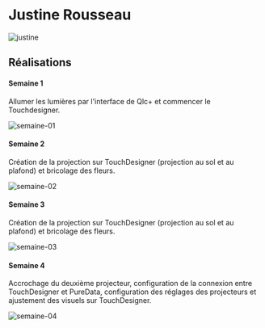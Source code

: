 # Justine Rousseau

![justine](https://github.com/user-attachments/assets/b39707ac-50b8-4c6e-839a-e41dfca9f91e)

 ## Réalisations

#### Semaine 1

Allumer les lumières par l'interface de Qlc+ et commencer le Touchdesigner.

![semaine-01](https://github.com/user-attachments/assets/bc130b6a-495e-4a11-b1ad-cd6857ac7b13)

#### Semaine 2

Création de la projection sur TouchDesigner (projection au sol et au plafond) et bricolage des fleurs.

![semaine-02](https://github.com/user-attachments/assets/4f79ea6b-0656-4a62-a52d-a719c158d897)

#### Semaine 3

Création de la projection sur TouchDesigner (projection au sol et au plafond) et bricolage des fleurs.

![semaine-03](https://github.com/user-attachments/assets/f38d4813-6750-4da2-ad92-82ed7e651a7d)

#### Semaine 4

Accrochage du deuxième projecteur, configuration de la connexion entre TouchDesigner et PureData, configuration des réglages des projecteurs et ajustement des visuels sur TouchDesigner.

![semaine-04](https://github.com/user-attachments/assets/1e06d1ab-d38a-4fdc-b615-d52b4f09b5bb)


